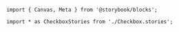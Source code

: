 ```mdx filename="Checkbox.mdx" renderer="common" language="mdx"
import { Canvas, Meta } from '@storybook/blocks';

import * as CheckboxStories from './Checkbox.stories';
```
